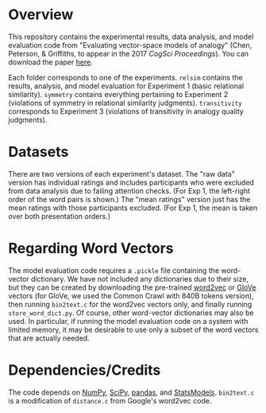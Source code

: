 # Overview

This repository contains the experimental results, data analysis, and model evaluation code from "Evaluating vector-space models of analogy" (Chen, Peterson, & Griffiths, to appear in the 2017 *CogSci Proceedings*). You can download the paper [here](https://arxiv.org/abs/1705.04416).

Each folder corresponds to one of the experiments. `relsim` contains the results, analysis, and model evaluation for Experiment 1 (basic relational similarity). `symmetry` contains everything pertaining to Experiment 2 (violations of symmetry in relational similarity judgments). `transitivity` corresponds to Experiment 3 (violations of transitivity in analogy quality judgments).


# Datasets

There are two versions of each experiment's dataset. The "raw data" version has individual ratings and includes participants who were excluded from data analysis due to failing attention checks. (For Exp 1, the left-right order of the word pairs is shown.) The "mean ratings" version just has the mean ratings with those participants excluded. (For Exp 1, the mean is taken over both presentation orders.)


# Regarding Word Vectors

The model evaluation code requires a `.pickle` file containing the word-vector dictionary. We have not included any dictionaries due to their size, but they can be created by downloading the pre-trained [word2vec](https://code.google.com/archive/p/word2vec/) or [GloVe](https://nlp.stanford.edu/projects/glove/) vectors (for GloVe, we used the Common Crawl with 840B tokens version), then running `bin2text.c` for the word2vec vectors only, and finally running `store_word_dict.py`. Of course, other word-vector dictionaries may also be used. In particular, if running the model evaluation code on a system with limited memory, it may be desirable to use only a subset of the word vectors that are actually needed.


# Dependencies/Credits

The code depends on [NumPy](http://www.numpy.org/), [SciPy](https://www.scipy.org/), [pandas](http://pandas.pydata.org/), and [StatsModels](http://www.statsmodels.org/stable/index.html). `bin2text.c` is a modification of `distance.c` from Google's word2vec code.